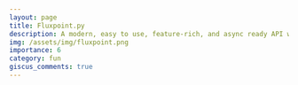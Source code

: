 ```yaml
---
layout: page
title: Fluxpoint.py
description: A modern, easy to use, feature-rich, and async ready API wrapper for Fluxpoint written in Python.
img: /assets/img/fluxpoint.png
importance: 6
category: fun
giscus_comments: true
---
```

